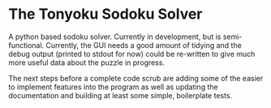 The Tonyoku Sodoku Solver
=========================

A python based sodoku solver. Currently in development, but is semi-functional.
Currently, the GUI needs a good amount of tidying and the debug output (printed
to stdout for now) could be re-written to give much more useful data about the
puzzle in progress.

The next steps before a complete code scrub are adding some of the easier to 
implement features into the program as well as updating the documentation 
and building at least some simple, boilerplate tests. 
